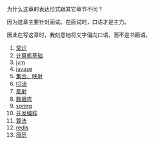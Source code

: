 为什么这章的表达形式跟其它章节不同？

因为这章主要针对面试。在面试时，口语才是主力。

因此在写这章时，我刻意地将文字偏向口语，而不是书面语。

1. [常识](面试/_常识)
2. [计算机基础](面试/计算机基础)
3. [jvm](面试/jvm)
4. [javase](面试/javase)
5. [集合、映射](面试/集合、映射)
6. [IO流](面试/IO流)
7. [反射](面试/反射)
8. [数据库](面试/数据库)
9. [spring](面试/spring)
10. [并发编程](面试/并发编程)
11. [算法](面试/算法)
12. [redis](面试/redis)
13. [简历](面试/简历)